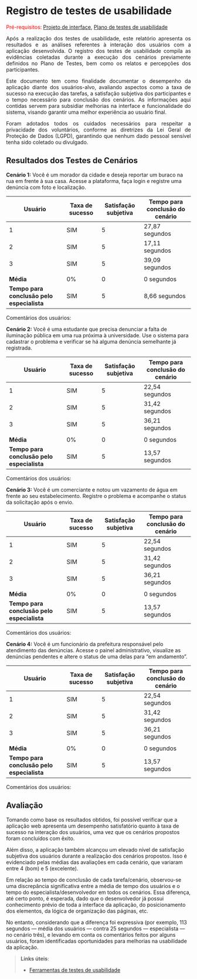 # Registro de testes de usabilidade

<span style="color:red">Pré-requisitos: <a href="04-Projeto-interface.md"> Projeto de interface</a></span>, <a href="09-Plano-testes-usabilidade.md"> Plano de testes de usabilidade</a>

<p align="justify">Após a realização dos testes de usabilidade, este relatório apresenta os resultados e as análises referentes à interação dos usuários com a aplicação desenvolvida. O registro dos testes de usabilidade compila as evidências coletadas durante a execução dos cenários previamente definidos no Plano de Testes, bem como os relatos e percepções dos participantes.</p>

<p align="justify">Este documento tem como finalidade documentar o desempenho da aplicação diante dos usuários-alvo, avaliando aspectos como a taxa de sucesso na execução das tarefas, a satisfação subjetiva dos participantes e o tempo necessário para conclusão dos cenários. As informações aqui contidas servem para subsidiar melhorias na interface e funcionalidade do sistema, visando garantir uma melhor experiência ao usuário final.</p>

<p align="justify">Foram adotados todos os cuidados necessários para respeitar a privacidade dos voluntários, conforme as diretrizes da Lei Geral de Proteção de Dados (LGPD), garantindo que nenhum dado pessoal sensível tenha sido coletado ou divulgado.</p>

## Resultados dos Testes de Cenários

**Cenário 1:** Você é um morador da cidade e deseja reportar um buraco na rua em frente à sua casa. Acesse a plataforma, faça login e registre uma denúncia com foto e localização.

| Usuário | Taxa de sucesso | Satisfação subjetiva | Tempo para conclusão do cenário |
|---------|-----------------|----------------------|---------------------------------|
| 1       | SIM             | 5                    | 27,87 segundos                  |
| 2       | SIM             | 5                    | 17,11 segundos                  |
| 3       | SIM             | 5                    | 39,09 segundos                  |
|  |  |  |  |
| **Média**     | 0%           | 0                | 0 segundos                           |
| **Tempo para conclusão pelo especialista** | SIM | 5 | 8,66 segundos |


Comentários dos usuários:


**Cenário 2:** Você é uma estudante que precisa denunciar a falta de iluminação pública em uma rua próxima à universidade. Use o sistema para cadastrar o problema e verificar se há alguma denúncia semelhante já registrada.

| Usuário | Taxa de sucesso | Satisfação subjetiva | Tempo para conclusão do cenário |
|---------|-----------------|----------------------|---------------------------------|
| 1       | SIM             | 5                    | 22,54 segundos                          |
| 2       | SIM             | 5                    | 31,42 segundos                          |
| 3       | SIM             | 5                    | 36,21 segundos                          |
|  |  |  |  |
| **Média**     | 0%           | 0                | 0 segundos                           |
| **Tempo para conclusão pelo especialista** | SIM | 5 | 13,57 segundos |

Comentários dos usuários:


**Cenário 3:** Você é um comerciante e notou um vazamento de água em frente ao seu estabelecimento. Registre o problema e acompanhe o status da solicitação após o envio.

| Usuário | Taxa de sucesso | Satisfação subjetiva | Tempo para conclusão do cenário |
|---------|-----------------|----------------------|---------------------------------|
| 1       | SIM             | 5                    | 22,54 segundos                          |
| 2       | SIM             | 5                    | 31,42 segundos                          |
| 3       | SIM             | 5                    | 36,21 segundos                          |
|  |  |  |  |
| **Média**     | 0%           | 0                | 0 segundos                           |
| **Tempo para conclusão pelo especialista** | SIM | 5 | 13,57 segundos |

Comentários dos usuários:


**Cenário 4:** Você é um funcionário da prefeitura responsável pelo atendimento das denúncias. Acesse o painel administrativo, visualize as denúncias pendentes e altere o status de uma delas para “em andamento”.

| Usuário | Taxa de sucesso | Satisfação subjetiva | Tempo para conclusão do cenário |
|---------|-----------------|----------------------|---------------------------------|
| 1       | SIM             | 5                    | 22,54 segundos                          |
| 2       | SIM             | 5                    | 31,42 segundos                          |
| 3       | SIM             | 5                    | 36,21 segundos                          |
|  |  |  |  |
| **Média**     | 0%           | 0                | 0 segundos                           |
| **Tempo para conclusão pelo especialista** | SIM | 5 | 13,57 segundos |

Comentários dos usuários:



## Avaliação 

Tomando como base os resultados obtidos, foi possível verificar que a aplicação web apresenta um desempenho satisfatório quanto à taxa de sucesso na interação dos usuários, uma vez que os cenários propostos foram concluídos com êxito.

Além disso, a aplicação também alcançou um elevado nível de satisfação subjetiva dos usuários durante a realização dos cenários propostos. Isso é evidenciado pelas médias das avaliações em cada cenário, que variaram entre 4 (bom) e 5 (excelente).

Em relação ao tempo de conclusão de cada tarefa/cenário, observou-se uma discrepância significativa entre a média de tempo dos usuários e o tempo do especialista/desenvolvedor em todos os cenários. Essa diferença, até certo ponto, é esperada, dado que o desenvolvedor já possui conhecimento prévio de toda a interface da aplicação, do posicionamento dos elementos, da lógica de organização das páginas, etc.

No entanto, considerando que a diferença foi expressiva (por exemplo, 113 segundos — média dos usuários — contra 25 segundos — especialista — no cenário três), e levando em conta os comentários feitos por alguns usuários, foram identificadas oportunidades para melhorias na usabilidade da aplicação.

> **Links úteis**:
> - [Ferramentas de testes de usabilidade](https://www.usability.gov/how-to-and-tools/resources/templates.html)
